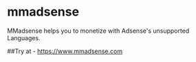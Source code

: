 # mmadsense
MMadsense helps you to monetize with Adsense's unsupported Languages.<br/>

##Try at - <a href='https://www.mmadsense.com'>https://www.mmadsense.com</a>

